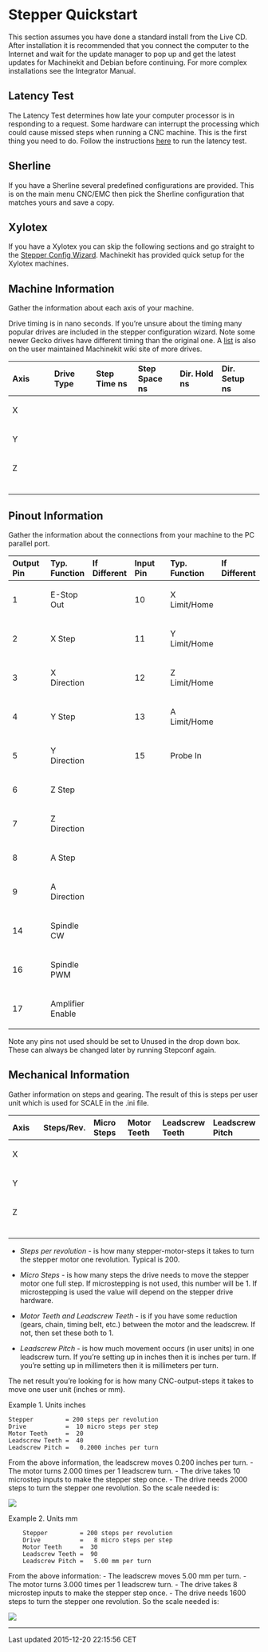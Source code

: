Stepper Quickstart
==================

<span id="cha:stepper-quickstart"></span>

This section assumes you have done a standard install from the Live CD. After installation it is recommended that you connect the computer to the Internet and wait for the update manager to pop up and get the latest updates for Machinekit and Debian before continuing. For more complex installations see the Integrator Manual.

Latency Test
------------

The Latency Test determines how late your computer processor is in responding to a request. Some hardware can interrupt the processing which could cause missed steps when running a CNC machine. This is the first thing you need to do. Follow the instructions [here](../install/Latency_Test.md) to run the latency test.

Sherline
--------

If you have a Sherline several predefined configurations are provided. This is on the main menu CNC/EMC then pick the Sherline configuration that matches yours and save a copy.

Xylotex
-------

If you have a Xylotex you can skip the following sections and go straight to the [Stepper Config Wizard](#cha:stepconf-wizard). Machinekit has provided quick setup for the Xylotex machines.

Machine Information
-------------------

Gather the information about each axis of your machine.

Drive timing is in nano seconds. If you’re unsure about the timing many popular drives are included in the stepper configuration wizard. Note some newer Gecko drives have different timing than the original one. A [list](http://wiki.machinekit.org/) is also on the user maintained Machinekit wiki site of more drives.

<table>
<colgroup>
<col width="16%" />
<col width="16%" />
<col width="16%" />
<col width="16%" />
<col width="16%" />
<col width="16%" />
</colgroup>
<thead>
<tr class="header">
<th align="left">Axis</th>
<th align="left">Drive Type</th>
<th align="left">Step Time ns</th>
<th align="left">Step Space ns</th>
<th align="left">Dir. Hold ns</th>
<th align="left">Dir. Setup ns</th>
</tr>
</thead>
<tbody>
<tr class="odd">
<td align="left"><p>X</p></td>
<td align="left"><p></p></td>
<td align="left"><p></p></td>
<td align="left"><p></p></td>
<td align="left"><p></p></td>
<td align="left"><p></p></td>
</tr>
<tr class="even">
<td align="left"><p>Y</p></td>
<td align="left"><p></p></td>
<td align="left"><p></p></td>
<td align="left"><p></p></td>
<td align="left"><p></p></td>
<td align="left"><p></p></td>
</tr>
<tr class="odd">
<td align="left"><p>Z</p></td>
<td align="left"><p></p></td>
<td align="left"><p></p></td>
<td align="left"><p></p></td>
<td align="left"><p></p></td>
<td align="left"><p></p></td>
</tr>
<tr class="even">
<td align="left"><p></p></td>
<td align="left"><p></p></td>
<td align="left"><p></p></td>
<td align="left"><p></p></td>
<td align="left"><p></p></td>
<td align="left"><p></p></td>
</tr>
</tbody>
</table>

Pinout Information
------------------

Gather the information about the connections from your machine to the PC parallel port.

<table>
<colgroup>
<col width="16%" />
<col width="16%" />
<col width="16%" />
<col width="16%" />
<col width="16%" />
<col width="16%" />
</colgroup>
<thead>
<tr class="header">
<th align="left">Output Pin</th>
<th align="left">Typ. Function</th>
<th align="left">If Different</th>
<th align="left">Input Pin</th>
<th align="left">Typ. Function</th>
<th align="left">If Different</th>
</tr>
</thead>
<tbody>
<tr class="odd">
<td align="left"><p>1</p></td>
<td align="left"><p>E-Stop Out</p></td>
<td align="left"><p></p></td>
<td align="left"><p>10</p></td>
<td align="left"><p>X Limit/Home</p></td>
<td align="left"><p></p></td>
</tr>
<tr class="even">
<td align="left"><p>2</p></td>
<td align="left"><p>X Step</p></td>
<td align="left"><p></p></td>
<td align="left"><p>11</p></td>
<td align="left"><p>Y Limit/Home</p></td>
<td align="left"><p></p></td>
</tr>
<tr class="odd">
<td align="left"><p>3</p></td>
<td align="left"><p>X Direction</p></td>
<td align="left"><p></p></td>
<td align="left"><p>12</p></td>
<td align="left"><p>Z Limit/Home</p></td>
<td align="left"><p></p></td>
</tr>
<tr class="even">
<td align="left"><p>4</p></td>
<td align="left"><p>Y Step</p></td>
<td align="left"><p></p></td>
<td align="left"><p>13</p></td>
<td align="left"><p>A Limit/Home</p></td>
<td align="left"><p></p></td>
</tr>
<tr class="odd">
<td align="left"><p>5</p></td>
<td align="left"><p>Y Direction</p></td>
<td align="left"><p></p></td>
<td align="left"><p>15</p></td>
<td align="left"><p>Probe In</p></td>
<td align="left"><p></p></td>
</tr>
<tr class="even">
<td align="left"><p>6</p></td>
<td align="left"><p>Z Step</p></td>
<td align="left"><p></p></td>
<td align="left"><p></p></td>
<td align="left"><p></p></td>
<td align="left"><p></p></td>
</tr>
<tr class="odd">
<td align="left"><p>7</p></td>
<td align="left"><p>Z Direction</p></td>
<td align="left"><p></p></td>
<td align="left"><p></p></td>
<td align="left"><p></p></td>
<td align="left"><p></p></td>
</tr>
<tr class="even">
<td align="left"><p>8</p></td>
<td align="left"><p>A Step</p></td>
<td align="left"><p></p></td>
<td align="left"><p></p></td>
<td align="left"><p></p></td>
<td align="left"><p></p></td>
</tr>
<tr class="odd">
<td align="left"><p>9</p></td>
<td align="left"><p>A Direction</p></td>
<td align="left"><p></p></td>
<td align="left"><p></p></td>
<td align="left"><p></p></td>
<td align="left"><p></p></td>
</tr>
<tr class="even">
<td align="left"><p>14</p></td>
<td align="left"><p>Spindle CW</p></td>
<td align="left"><p></p></td>
<td align="left"><p></p></td>
<td align="left"><p></p></td>
<td align="left"><p></p></td>
</tr>
<tr class="odd">
<td align="left"><p>16</p></td>
<td align="left"><p>Spindle PWM</p></td>
<td align="left"><p></p></td>
<td align="left"><p></p></td>
<td align="left"><p></p></td>
<td align="left"><p></p></td>
</tr>
<tr class="even">
<td align="left"><p>17</p></td>
<td align="left"><p>Amplifier Enable</p></td>
<td align="left"><p></p></td>
<td align="left"><p></p></td>
<td align="left"><p></p></td>
<td align="left"><p></p></td>
</tr>
</tbody>
</table>

Note any pins not used should be set to Unused in the drop down box. These can always be changed later by running Stepconf again.

Mechanical Information
----------------------

Gather information on steps and gearing. The result of this is steps per user unit which is used for SCALE in the .ini file.

<table>
<colgroup>
<col width="16%" />
<col width="16%" />
<col width="16%" />
<col width="16%" />
<col width="16%" />
<col width="16%" />
</colgroup>
<thead>
<tr class="header">
<th align="left">Axis</th>
<th align="left">Steps/Rev.</th>
<th align="left">Micro Steps</th>
<th align="left">Motor Teeth</th>
<th align="left">Leadscrew Teeth</th>
<th align="left">Leadscrew Pitch</th>
</tr>
</thead>
<tbody>
<tr class="odd">
<td align="left"><p>X</p></td>
<td align="left"><p></p></td>
<td align="left"><p></p></td>
<td align="left"><p></p></td>
<td align="left"><p></p></td>
<td align="left"><p></p></td>
</tr>
<tr class="even">
<td align="left"><p>Y</p></td>
<td align="left"><p></p></td>
<td align="left"><p></p></td>
<td align="left"><p></p></td>
<td align="left"><p></p></td>
<td align="left"><p></p></td>
</tr>
<tr class="odd">
<td align="left"><p>Z</p></td>
<td align="left"><p></p></td>
<td align="left"><p></p></td>
<td align="left"><p></p></td>
<td align="left"><p></p></td>
<td align="left"><p></p></td>
</tr>
<tr class="even">
<td align="left"><p></p></td>
<td align="left"><p></p></td>
<td align="left"><p></p></td>
<td align="left"><p></p></td>
<td align="left"><p></p></td>
<td align="left"><p></p></td>
</tr>
</tbody>
</table>

-   *Steps per revolution* - is how many stepper-motor-steps it takes to turn the stepper motor one revolution. Typical is 200.

-   *Micro Steps* - is how many steps the drive needs to move the stepper motor one full step. If microstepping is not used, this number will be 1. If microstepping is used the value will depend on the stepper drive hardware.

-   *Motor Teeth and Leadscrew Teeth* - is if you have some reduction (gears, chain, timing belt, etc.) between the motor and the leadscrew. If not, then set these both to 1.

-   *Leadscrew Pitch* - is how much movement occurs (in user units) in one leadscrew turn. If you’re setting up in inches then it is inches per turn. If you’re setting up in millimeters then it is millimeters per turn.

The net result you’re looking for is how many CNC-output-steps it takes to move one user unit (inches or mm).

Example 1. Units inches

    Stepper         = 200 steps per revolution
    Drive           =  10 micro steps per step
    Motor Teeth     =  20
    Leadscrew Teeth =  40
    Leadscrew Pitch =   0.2000 inches per turn

From the above information, the leadscrew moves 0.200 inches per turn. - The motor turns 2.000 times per 1 leadscrew turn. - The drive takes 10 microstep inputs to make the stepper step once. - The drive needs 2000 steps to turn the stepper one revolution. So the scale needed is:

![](images/step-calc-inch-math.png)

Example 2. Units mm

        Stepper         = 200 steps per revolution
        Drive           =   8 micro steps per step
        Motor Teeth     =  30
        Leadscrew Teeth =  90
        Leadscrew Pitch =   5.00 mm per turn

From the above information: - The leadscrew moves 5.00 mm per turn. - The motor turns 3.000 times per 1 leadscrew turn. - The drive takes 8 microstep inputs to make the stepper step once. - The drive needs 1600 steps to turn the stepper one revolution. So the scale needed is:

![](images/step-calc-mm-math.png)

------------------------------------------------------------------------

Last updated 2015-12-20 22:15:56 CET


